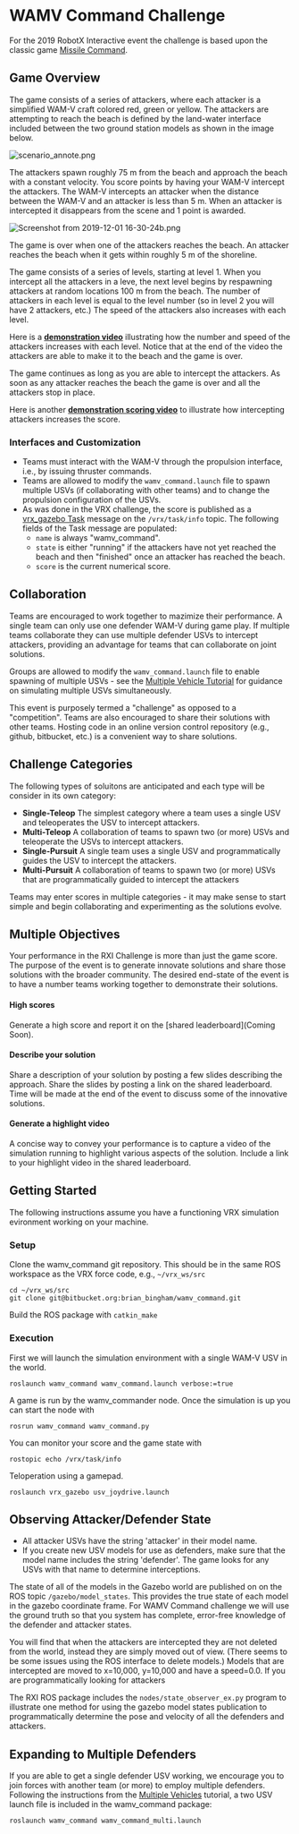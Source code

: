 # WAMV Command Challenge

For the 2019 RobotX Interactive event the challenge is based upon the classic game  [Missile Command](https://en.wikipedia.org/wiki/Missile_Command).  

## Game Overview

The game consists of a series of attackers, where each attacker is a simplified WAM-V craft colored red, green or yellow.  The attackers are attempting to reach the beach is defined by the land-water interface included between the two ground station models as shown in the image below.

![scenario_annote.png](https://bitbucket.org/repo/BgXLzgM/images/344213614-scenario_annote.png)

The attackers spawn roughly 75 m from the beach and approach the beach with a constant velocity.  You score points by having your WAM-V intercept the attackers.  The WAM-V intercepts an attacker when the distance between the WAM-V and an attacker is less than 5 m.  When an attacker is intercepted it disappears from the scene and 1 point is awarded.  

![Screenshot from 2019-12-01 16-30-24b.png](https://bitbucket.org/repo/BgXLzgM/images/1272893178-Screenshot%20from%202019-12-01%2016-30-24b.png)

The game is over when one of the attackers reaches the beach.  An attacker reaches the beach when it gets within roughly 5 m of the shoreline.

The game consists of a series of levels, starting at level 1.  When you intercept all the attackers in a leve,  the next level begins by respawning attackers at random locations 100 m from the beach.  The number of attackers in each level is equal to the level number (so in level 2 you will have 2 attackers, etc.)  The speed of the attackers also increases with each level.

Here is a [**demonstration video**](https://vimeo.com/user5784414/review/376721424/5a2d3df4eb) illustrating how the number and speed of the attackers increases with each level.  Notice that at the end of the video the attackers are able to make it to the beach and the game is over.   

The game continues as long as you are able to intercept the attackers.  As soon as any attacker reaches the beach the game is over and all the attackers stop in place. 

Here is another [**demonstration scoring video**](https://vimeo.com/user5784414/review/376723116/7d5ebd63e2) to illustrate how intercepting attackers increases the score.

### Interfaces and Customization

* Teams must interact with the WAM-V through the propulsion interface, i.e., by issuing thruster commands.
* Teams are allowed to modify the `wamv_command.launch` file to spawn multiple USVs (if collaborating with other teams) and to change the propulsion configuration of the USVs.
* As was done in the VRX challenge, the score is published as a [vrx_gazebo Task](https://bitbucket.org/osrf/vrx/src/default/vrx_gazebo/msg/Task.msg) message on the `/vrx/task/info` topic.  The following fields of the Task message are populated:
    * `name` is always "wamv_command".
    * `state` is either "running" if the attackers have not yet reached the beach and then "finished" once an attacker has reached the beach.
    * `score` is the current numerical score.

## Collaboration

Teams are encouraged to work together to mazimize their performance.  A single team can only use one defender WAM-V during game play.  If multiple teams collaborate they can use multiple defender USVs to intercept attackers, providing an advantage for teams that can collaborate on joint solutions.

Groups are allowed to modify the `wamv_command.launch` file to enable spawning of multiple USVs - see the [Multiple Vehicle Tutorial](https://bitbucket.org/osrf/vrx/wiki/tutorials/rxi/multivehicle) for guidance on simulating multiple USVs simultaneously.

This event is purposely termed a "challenge" as opposed to a "competition".  Teams are also encouraged to share their solutions with other teams.  Hosting code in an online version control repository (e.g., github, bitbucket, etc.) is a convenient way to share solutions.

## Challenge Categories

The following types of soluitons are anticipated and each type will be consider in its own category:

* **Single-Teleop** The simplest category where a team uses a single USV and teleoperates the USV to intercept attackers.
* **Multi-Teleop** A collaboration of teams to spawn two (or more) USVs and teleoperate the USVs to intercept attackers.
* **Single-Pursuit** A single team uses a single USV and programmatically guides the USV to intercept the attackers.
* **Multi-Pursuit** A collaboration of teams to spawn two (or more) USVs that are programmatically guided to intercept the attackers

Teams may enter scores in multiple categories - it may make sense to start simple and begin collaborating and experimenting as the solutions evolve. 

## Multiple Objectives

Your performance in the RXI Challenge is more than just the game score.  The purpose of the event is to generate innovate solutions and share those solutions with the broader community.  The desired end-state of the event is to have a number teams working together to demonstrate their solutions.

#### High scores

Generate a high score and report it on the [shared leaderboard](Coming Soon).

#### Describe your solution

Share a description of your solution by posting a few slides describing the approach.  Share the slides by posting a link on the shared leaderboard.  Time will be made at the end of the event to discuss some of the innovative solutions.

#### Generate a highlight video

A concise way to convey your performance is to capture a video of the simulation running to highlight various aspects of the solution.  Include a link to your highlight video in the shared leaderboard.

## Getting Started

The following instructions assume you have a functioning VRX simulation evironment working on your machine.

### Setup

Clone the wamv_command git repository.  This should be in the same ROS workspace as the VRX force code, e.g., `~/vrx_ws/src`
```
cd ~/vrx_ws/src
git clone git@bitbucket.org:brian_bingham/wamv_command.git
```

Build the ROS package with `catkin_make`

### Execution

First we will launch the simulation environment with a single WAM-V USV in the world.

```
roslaunch wamv_command wamv_command.launch verbose:=true
```

A game is run by the wamv_commander node.  Once the simulation is up you can start the node with
```
rosrun wamv_command wamv_command.py 
```

You can monitor your score and the game state with
```
rostopic echo /vrx/task/info
```

Teloperation using a gamepad.
```
roslaunch vrx_gazebo usv_joydrive.launch 
```

## Observing Attacker/Defender State

* All attacker USVs have the string 'attacker' in their model name.
* If you create new USV models for use as defenders, make sure that the model name includes the string 'defender'.  The game looks for any USVs with that name to determine interceptions. 

The state of all of the models in the Gazebo world are published on on the ROS topic `/gazebo/model_states`.  This provides the true state of each model in the gazebo coordinate frame.  For WAMV Command challenge we will use the ground truth so that you system has complete, error-free knowledge of the defender and attacker states.

You will find that when the attackers are intercepted they are not deleted from the world, instead they are simply moved out of view.  (There seems to be some issues using the ROS interface to delete models.)  Models that are intercepted are moved to x=10,000, y=10,000 and have a speed=0.0.  If you are programmatically looking for attackers

The RXI ROS package includes the `nodes/state_observer_ex.py` program to illustrate one method for using the gazebo model states publication to programmatically determine the pose and velocity of all the defenders and attackers.


## Expanding to Multiple Defenders

If you are able to get a single defender USV working, we encourage you to join forces with another team (or more) to employ multiple defenders.  Following the instructions from the [Multiple Vehicles](https://bitbucket.org/osrf/vrx/wiki/tutorials/rxi/multivehicle) tutorial, a two USV launch file is included in the wamv_command package:
```
roslaunch wamv_command wamv_command_multi.launch 
```
